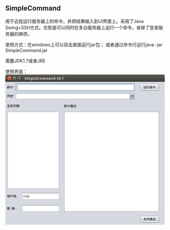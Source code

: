 ## SimpleCommand

用于远程运行服务器上的命令，并把结果输入到UI界面上。采用了Java Swing+SSH方式。优势是可以同时在多台服务器上运行一个命令，省掉了登录服务器的麻烦。

使用方式：在windows上可以双击直接运行jar包； 或者通过命令行运行java -jar SimpleCommand.jar

需要JDK1.7或者JRE

使用界面：
![](screenshot/SimpleCommand.png)



